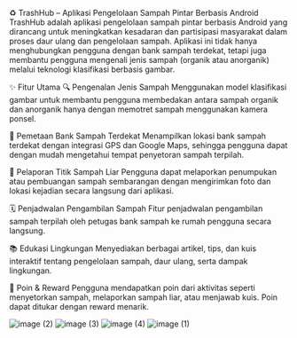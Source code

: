♻️ TrashHub – Aplikasi Pengelolaan Sampah Pintar Berbasis Android
TrashHub adalah aplikasi pengelolaan sampah pintar berbasis Android yang dirancang untuk meningkatkan kesadaran dan partisipasi masyarakat dalam proses daur ulang dan pengelolaan sampah. Aplikasi ini tidak hanya menghubungkan pengguna dengan bank sampah terdekat, tetapi juga membantu pengguna mengenali jenis sampah (organik atau anorganik) melalui teknologi klasifikasi berbasis gambar.

✨ Fitur Utama
🔍 Pengenalan Jenis Sampah
Menggunakan model klasifikasi gambar untuk membantu pengguna membedakan antara sampah organik dan anorganik hanya dengan memotret sampah menggunakan kamera ponsel.

📍 Pemetaan Bank Sampah Terdekat
Menampilkan lokasi bank sampah terdekat dengan integrasi GPS dan Google Maps, sehingga pengguna dapat dengan mudah mengetahui tempat penyetoran sampah terpilah.

📸 Pelaporan Titik Sampah Liar
Pengguna dapat melaporkan penumpukan atau pembuangan sampah sembarangan dengan mengirimkan foto dan lokasi kejadian secara langsung dari aplikasi.

🗓️ Penjadwalan Pengambilan Sampah
Fitur penjadwalan pengambilan sampah terpilah oleh petugas bank sampah ke rumah pengguna secara langsung.

📚 Edukasi Lingkungan
Menyediakan berbagai artikel, tips, dan kuis interaktif tentang pengelolaan sampah, daur ulang, serta dampak lingkungan.

🎁 Poin & Reward
Pengguna mendapatkan poin dari aktivitas seperti menyetorkan sampah, melaporkan sampah liar, atau menjawab kuis. Poin dapat ditukar dengan reward menarik.

![image (2)](https://github.com/user-attachments/assets/ebe0fd55-67b2-44f7-94c2-a8246ccf14c7)
![image (3)](https://github.com/user-attachments/assets/e592857a-21cb-4c8c-887c-97df8a795932)
![image (4)](https://github.com/user-attachments/assets/43fb4924-d0f5-4668-85e8-b6faaf0826d7)
![image (1)](https://github.com/user-attachments/assets/51a16ac6-bfd3-4c7d-9527-85b1b2f9c015)
